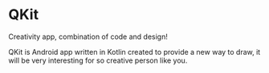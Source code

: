 # QKit
Creativity app, combination of code and design!

QKit is Android app written in Kotlin created to provide a new way to draw, it will be very interesting for so creative person like you. 
